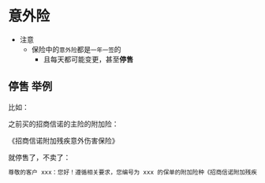 # 意外险

* 注意
  * 保险中的`意外险`都是`一年一签`的
    * 且每天都可能变更，甚至**停售**

## 停售 举例

比如：

之前买的招商信诺的主险的附加险：

《招商信诺附加残疾意外伤害保险》

就停售了，不卖了：

```bash
尊敬的客户 xxx：您好！遵循相关要求，您编号为 xxx 的保单的附加险种《招商信诺附加残疾意外伤害保险》因为产品停售，我司将无法在保单周年日后提供该附加险续保，您持有的该附加保险合同将于2018年12月20日停止续保。同时，您该保单项下《招商信诺附加公共运输工具意外伤害保险》,《招商信诺附加机动车相关意外伤害保险》,《招商信诺附加住院手术医疗保险》,《招商信诺身故及残疾意外伤害保险》的保险条款也有调整。为延续您的保障，我司会于保单周年日后按照合同约定启动下一年度未停售主附险的续保及保费扣取事宜，新的电子续保合同链接地址为 https://epolicy.cignacmb.com/epolicy/customerLogin.htm?p=MjAxODExMTUwMDYwNTYwMzI3&t=b ，请您点击此链接获取。若您对续保有疑义或需了解其他产品方案，请在保单周年日前致电我司全国统一客服热线95362。
```
